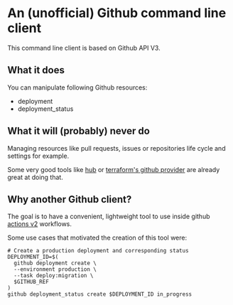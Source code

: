 # An (unofficial) Github command line client

This command line client is based on Github API V3.

## What it does

You can manipulate following Github resources:

- deployment
- deployment_status

## What it will (probably) never do

Managing resources like pull requests, issues or repositories life cycle and settings for example.

Some very good tools like [hub](https://github.com/github/hub) or [terraform's github provider](https://www.terraform.io/docs/providers/github/index.html) are already great at doing that.

## Why another Github client?

The goal is to have a convenient, lightweight tool to use inside github [actions v2](https://github.com/features/actions) workflows.

Some use cases that motivated the creation of this tool were:

```shell
# Create a production deployment and corresponding status
DEPLOYMENT_ID=$(
  github deployment create \
  --environment production \
  --task deploy:migration \
  $GITHUB_REF
)
github deployment_status create $DEPLOYMENT_ID in_progress
```
